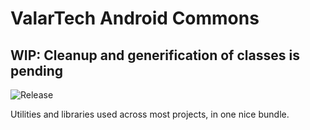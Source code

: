 # ValarTech Android Commons

## WIP: Cleanup and generification of classes is pending
![Release](https://jitpack.io/v/valartech/android-commons.svg)

Utilities and libraries used across most projects, in one nice bundle.





